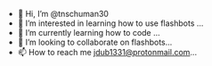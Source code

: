 - 👋 Hi, I’m @tnschuman30
- 👀 I’m interested in learning how to use flashbots ...
- 🌱 I’m currently learning how to code ...
- 💞️ I’m looking to collaborate on flashbots...
- 📫 How to reach me jdub1331@protonmail.com...

<!---
tnschuman30/tnschuman30 is a ✨ special ✨ repository because its `README.md` (this file) appears on your GitHub profile.
You can click the Preview link to take a look at your changes.
--->

